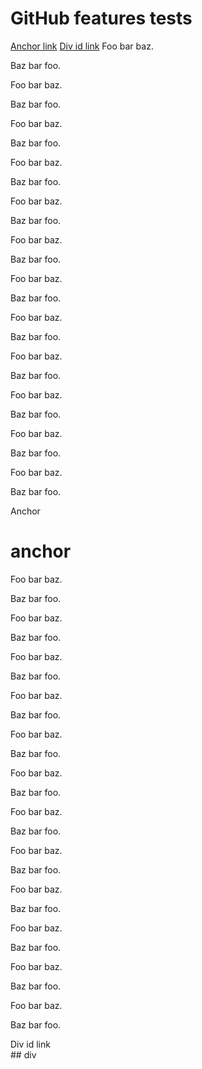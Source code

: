 # GitHub features tests

<a href="#anchor-link">Anchor link</a>
<a href="#div-id-link">Div id link</a>
Foo bar baz.

Baz bar foo.

Foo bar baz.

Baz bar foo.

Foo bar baz.

Baz bar foo.

Foo bar baz.

Baz bar foo.

Foo bar baz.

Baz bar foo.

Foo bar baz.

Baz bar foo.

Foo bar baz.

Baz bar foo.

Foo bar baz.

Baz bar foo.

Foo bar baz.

Baz bar foo.

Foo bar baz.

Baz bar foo.

Foo bar baz.

Baz bar foo.

Foo bar baz.

Baz bar foo.


<a name="anchor-link">Anchor</a>
# anchor

Foo bar baz.

Baz bar foo.

Foo bar baz.

Baz bar foo.

Foo bar baz.

Baz bar foo.

Foo bar baz.

Baz bar foo.

Foo bar baz.

Baz bar foo.

Foo bar baz.

Baz bar foo.

Foo bar baz.

Baz bar foo.

Foo bar baz.

Baz bar foo.

Foo bar baz.

Baz bar foo.

Foo bar baz.

Baz bar foo.

Foo bar baz.

Baz bar foo.

Foo bar baz.

Baz bar foo.

<div id="div-id-link">Div id link</div>
## div
</div>
